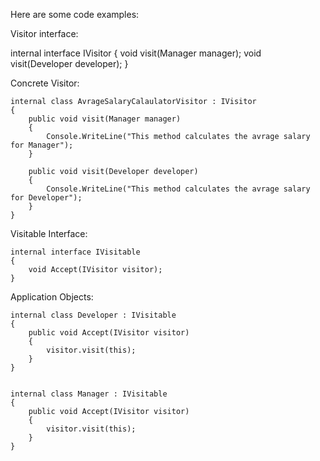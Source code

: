 Here are some code examples:

Visitor interface:

  internal interface IVisitor
  {
      void visit(Manager manager);
      void visit(Developer developer);
  }

Concrete Visitor:
      
    internal class AvrageSalaryCalaulatorVisitor : IVisitor
    {
        public void visit(Manager manager)
        {
            Console.WriteLine("This method calculates the avrage salary for Manager");
        }

        public void visit(Developer developer)
        {
            Console.WriteLine("This method calculates the avrage salary for Developer");
        }
    }

 Visitable Interface:

    
    internal interface IVisitable
    {
        void Accept(IVisitor visitor);
    }

  Application Objects:

        
    internal class Developer : IVisitable
    {
        public void Accept(IVisitor visitor)
        {
            visitor.visit(this);
        }
    }

    
    internal class Manager : IVisitable
    {
        public void Accept(IVisitor visitor)
        {
            visitor.visit(this);
        }
    }
      

    
    



